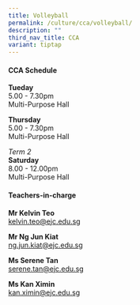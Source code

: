 ```yaml
---
title: Volleyball
permalink: /culture/cca/volleyball/
description: ""
third_nav_title: CCA
variant: tiptap
---
```

<h4><strong>CCA Schedule</strong></h4>
<p><strong>Tueday</strong>
<br>5.00 - 7.30pm
<br>Multi-Purpose&nbsp;Hall</p>
<p><strong>Thursday</strong>
<br>5.00 - 7.30pm
<br>Multi-Purpose&nbsp;Hall</p>
<p><em>Term 2</em>
<br><strong>Saturday </strong>
<br>8.00 - 12.00pm
<br>Multi-Purpose Hall</p>
<p></p>
<h4><strong>Teachers-in-charge</strong></h4>
<p><strong>Mr Kelvin Teo</strong>
<br><a href="mailto:kelvin.teo@ejc.edu.sg" rel="noopener noreferrer nofollow" target="_blank">kelvin.teo@ejc.edu.sg</a>
</p>
<p><strong>Mr Ng Jun Kiat</strong>
<br><a href="mailto:ng.jun.kiat@ejc.edu.sg" rel="noopener noreferrer nofollow" target="_blank">ng.jun.kiat@ejc.edu.sg</a>
</p>
<p><strong>Ms Serene Tan</strong>
<br><a href="mailto:serene.tan@ejc.edu.sg" rel="noopener noreferrer nofollow" target="_blank">serene.tan@ejc.edu.sg</a>
</p>
<p><strong>Ms Kan Ximin</strong>
<br><a href="mailto: kan.ximin@ejc.edu.sg" rel="noopener noreferrer nofollow" target="_blank">kan.ximin@ejc.edu.sg</a>
</p>